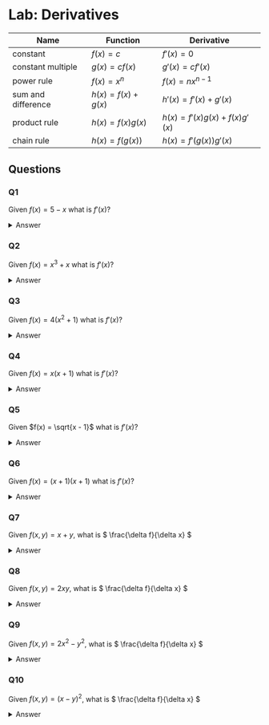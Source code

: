 # Lab: Derivatives


| Name               | Function               | Derivative                       |
|--------------------|------------------------|----------------------------------|
| constant           | $`f(x) = c`$           | $`f'(x) = 0`$                    |
| constant multiple  | $`g(x) = cf(x)`$       | $`g'(x) = cf'(x)`$               |
| power rule         | $`f(x) = x^{n}`$       | $`f(x) = nx^{n-1}`$              |
| sum and difference | $`h(x) = f(x) + g(x)`$ | $`h'(x) = f'(x) + g'(x)`$        |
| product rule       | $`h(x) = f(x)g(x)`$    | $`h(x) = f'(x)g(x) + f(x)g'(x)`$ |
| chain rule         | $`h(x) = f(g(x))`$     | $`h(x) = f'(g(x))g'(x)`$         |


## Questions

### Q1

Given $`f(x) = 5 - x`$ what is $`f'(x)`$?

<details><summary>Answer</summary>

$`f'(x) = -1`$

</details>

### Q2

Given $`f(x) = x^3 + x`$ what is $`f'(x)`$?

<details><summary>Answer</summary>

$`f'(x) = 3x^2 + 1`$

</details>

### Q3

Given $`f(x) = 4(x^2 + 1)`$ what is $`f'(x)`$?

<details><summary>Answer</summary>

$`f'(x) = 4(2x + 0) = 8x`$

</details>

### Q4

Given $`f(x) = x(x + 1)`$ what is $`f'(x)`$?

<details><summary>Answer</summary>

$`f'(x) = 2x + 1`$

</details>

### Q5

Given $`f(x) = \sqrt{x - 1}`$ what is $`f'(x)`$?

<details><summary>Answer</summary>

$`f'(x) = \frac{1}{2\sqrt{x}}`$

</details>

### Q6

Given $`f(x) = (x + 1)(x + 1)`$ what is $`f'(x)`$?

<details><summary>Answer</summary>

$`f'(x) = 2x + 2`$

</details>

### Q7 

Given $`f(x,y) = x + y`$,
what is $` \frac{\delta f}{\delta x} `$

<details><summary>Answer</summary>

$` \frac{\delta f}{\delta x} = 1`$

$` \frac{\delta f}{\delta y} = 1`$

</details>

### Q8 

Given $`f(x,y) = 2xy`$,
what is $` \frac{\delta f}{\delta x} `$

<details><summary>Answer</summary>

$` \frac{\delta f}{\delta x} = 2y`$

$` \frac{\delta f}{\delta y} = 2x`$

</details>

### Q9

Given $`f(x,y) = 2x^2 - y^2`$,
what is $` \frac{\delta f}{\delta x} `$

<details><summary>Answer</summary>

$` \frac{\delta f}{\delta x} = 4x`$

$` \frac{\delta f}{\delta y} = 2y`$

</details>

### Q10

Given $`f(x,y) = (x - y)^2`$,
what is $` \frac{\delta f}{\delta x} `$

<details><summary>Answer</summary>

$` \frac{\delta f}{\delta x} = 2x -2y`$

$` \frac{\delta f}{\delta y} = 2y - 2x`$

</details>



